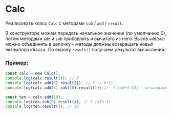# Calc

Реализовать класс `Calc` с методами `sub` / `add` / `result`.

В конструкторе можем передать начальное значение (по умолчанию 0), потом методами `add` и `sub` прибавлять и вычитать из него.
Вызов `add`/`sub` можно объединять в цепочку - методы должны возвращать новый экземпляр класса.
По вызову `result()` получаем результат вычислений.

### Пример:

```javascript
const calc = new Calc();
console.log(calc.result()); // 0
console.log(calc.add(5).result()); // 5 (= 0+5)
console.log(calc.add(3).sub(10).result()); // -7 (=0+3-10) - независимая цепочка за счет создания нового экземпляра

const ten = calc.add(10);
console.log(ten.sub(5).result()); // 5 (=10-5)
console.log(ten.result()); // 10
```

